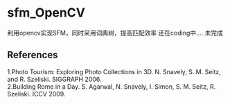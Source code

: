 # sfm_OpenCV
利用opencv实现SFM，同时采用词典树，提高匹配效率  还在coding中....  未完成


References
-----------
1.Photo Tourism: Exploring Photo Collections in 3D. N. Snavely, S. M. Seitz, and R. Szeliski. SIGGRAPH 2006.  
2.Building Rome in a Day. S. Agarwal, N. Snavely, I. Simon, S. M. Seitz, R. Szeliski. ICCV 2009.
